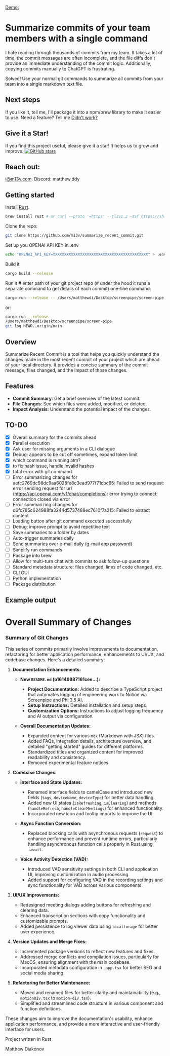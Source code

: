 [Demo:](https://github.com/user-attachments/assets/7a6fa4d5-f77f-4493-a652-6f3e464ddf95)

# Summarize commits of your team members with a single command

I hate reading through thousands of commits from my team. It takes a lot of time, the commit messages are often incomplete, and the file diffs don't provide an immediate understanding of the commit logic. Additionally, copying commits manually to ChatGPT is frustrating.

Solved! Use your normal git commands to summarize all commits from your team into a single markdown text file.

## Next steps

If you like it, tell me, I'll package it into a npm/brew library to make it easier to use.
Need a feature? Tell me
[Didn't work?](https://github.com/m13v/summarize_recent_commit/issues/new?assignees=&labels=dislike&template=dislike.yml&title=installation+didnt+work)

## Give it a Star!

If you find this project useful, please give it a star! It helps us to grow and improve.
[![GitHub stars](https://img.shields.io/github/stars/m13v/summarize_recent_commit.svg?style=social&label=Star)](https://github.com/m13v/summarize_recent_commit/stargazers)


## Reach out: 

i@m13v.com. Discord: matthew.ddy

## Getting started

Install [Rust](https://www.rust-lang.org/tools/install).
```bash
brew install rust # or curl --proto '=https' --tlsv1.2 -sSf https://sh.rustup.rs | sh
```

Clone the repo:
```bash
git clone https://github.com/m13v/summarize_recent_commit.git
```

Set up you OPENAI API KEY in .env
```bash
echo "OPENAI_API_KEY=XXXXXXXXXXXXXXXXXXXXXXXXXXXXXXXXXXXXXXXXXX" > .env
```

Build it
```bash
cargo build --release
```

Run it # enter path of your git project repo (# under the hood it runs a separate command to get details of each commit)
one-line command:
```bash
cargo run --release -- /Users/matthewdi/Desktop/screenpipe/screen-pipe "git log HEAD..origin/main"
```
or:
```bash
cargo run --release 
/Users/matthewdi/Desktop/screenpipe/screen-pipe
git log HEAD..origin/main
```

## Overview

Summarize Recent Commit is a tool that helps you quickly understand the changes made in the most recent commit of your project which are ahead of your local directory. It provides a concise summary of the commit message, files changed, and the impact of those changes.

## Features

- **Commit Summary**: Get a brief overview of the latest commit.
- **File Changes**: See which files were added, modified, or deleted.
- **Impact Analysis**: Understand the potential impact of the changes.

## TO-DO

- [x] Overall summary for the commits ahead
- [x] Parallel execution
- [x] Ask user for missing arguments in a CLI dialogue
- [x] Debug: appears to be cut off sometimes, expand token limit
- [x] which command is running atm?
- [x] to fix hash issue, handle invalid hashes
- [x] fatal error with git command
- [ ] Error summarizing changes for aefc2769dc98dc9aa6028fe8c3ead977f71cbc65: Failed to send request: error sending request for url (https://api.openai.com/v1/chat/completions): error trying to connect: connection closed via error
- [ ] Error summarizing changes for d6fc795c624988fa3244d5737488ec7610f7a215: Failed to extract content
- [ ] Loading button after git command executed successfully
- [ ] Debug: improve prompt to avoid repetitive text
- [ ] Save summaries to a folder by dates
- [ ] Auto-trigger summaries daily
- [ ] Send summaries over e-mail daily (g-mail app password)
- [ ] Simplify run commands
- [ ] Package into brew
- [ ] Allow for multi-turn chat with commits to ask follow-up questions
- [ ] Standard metadata structure: files changed, lines of code changed, etc.
- [ ] CLI GUI
- [ ] Python implementation
- [ ] Package distribution

## Example output

# Overall Summary of Changes

### Summary of Git Changes

This series of commits primarily involve improvements to documentation, refactoring for better application performance, enhancements to UI/UX, and codebase changes. Here's a detailed summary:

1. **Documentation Enhancements:**
   - **New `README.md` (b16149887161cee...):**
     - **Project Documentation:** Added to describe a TypeScript project that automates logging of engineering work to Notion via Screenpipe and Phi 3.5 AI.
     - **Setup Instructions:** Detailed installation and setup steps.
     - **Customization Options:** Instructions to adjust logging frequency and AI output via configuration.

   - **Overall Documentation Updates:**
     - Expanded content for various `mdx` (Markdown with JSX) files.
     - Added FAQs, integration details, architecture overview, and detailed "getting started" guides for different platforms.
     - Standardized titles and organized content for improved readability and consistency.
     - Removed experimental feature notices.

2. **Codebase Changes:**
   - **Interface and State Updates:**
     - Renamed interface fields to camelCase and introduced new fields (`tags`, `deviceName`, `deviceType`) for better data handling.
     - Added new UI states (`isRefreshing`, `isClearing`) and methods (`handleRefresh`, `handleClearMeetings`) for enhanced functionality.
     - Incorporated new icon and tooltip imports to improve the UI.

   - **Async Function Conversion:**
     - Replaced blocking calls with asynchronous requests (`reqwest`) to enhance performance and prevent runtime errors, particularly handling asynchronous function calls properly in Rust using `.await`.

   - **Voice Activity Detection (VAD):**
     - Introduced VAD sensitivity settings in both CLI and application UI, improving customization in audio processing.
     - Added support for configuring VAD in the recording settings and sync functionality for VAD across various components.

3. **UI/UX Improvements:**
   - Redesigned meeting dialogs adding buttons for refreshing and clearing data.
   - Enhanced transcription sections with copy functionality and customizable prompts.
   - Added persistence to log viewer data using `localforage` for better user experience.

4. **Version Updates and Merge Fixes:**
   - Incremented package versions to reflect new features and fixes.
   - Addressed merge conflicts and compilation issues, particularly for MacOS, ensuring alignment with the main codebase.
   - Incorporated metadata configuration in `_app.tsx` for better SEO and social media sharing.

5. **Refactoring for Better Maintenance:**
   - Moved and renamed files for better clarity and maintainability (e.g., `motionDiv.tsx` to `motion-div.tsx`).
   - Simplified and streamlined code structure in various component and function definitions.

These changes aim to improve the documentation's usability, enhance application performance, and provide a more interactive and user-friendly interface for users.




Project written in Rust

Matthew Diakonov